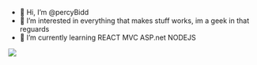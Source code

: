 - 👋 Hi, I’m @percyBidd
- 👀 I’m interested in everything that makes stuff works, im a geek in that reguards
- 🌱 I’m currently learning REACT MVC ASP.net NODEJS

<picture>
<source 
  srcset="https://github-readme-stats.vercel.app/api?username=percyBidd&show_icons=true&theme=dark"
  media="(prefers-color-scheme: dark)"
/>
<source
  srcset="https://github-readme-stats.vercel.app/api?username=percyBidd&show_icons=true"
  media="(prefers-color-scheme: light), (prefers-color-scheme: no-preference)"
/>
<img src="https://github-readme-stats.vercel.app/api?username=percyBidd&show_icons=true" />
</picture>
<!---- 💞️ I’m looking to collaborate on ...
- 📫 How to reach me ...
--->
<!---
percyBidd/percyBidd is a ✨ special ✨ repository because its `README.md` (this file) appears on your GitHub profile.
You can click the Preview link to take a look at your changes.
--->
